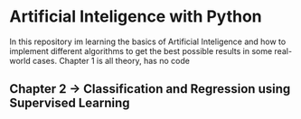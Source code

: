 # Artificial Inteligence with Python

In this repository im learning the basics of Artificial Inteligence and how to implement different algorithms to get the best possible results in some real-world cases.
Chapter 1 is all theory, has no code
## Chapter 2 -> Classification and Regression using Supervised Learning
